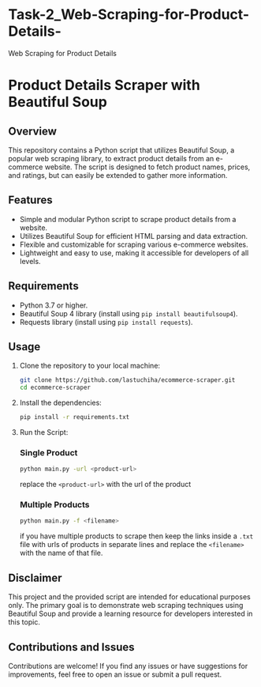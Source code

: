 # Task-2_Web-Scraping-for-Product-Details-
Web Scraping for Product Details 
# Product Details Scraper with Beautiful Soup
## Overview
This repository contains a Python script that utilizes Beautiful Soup, a popular web scraping library, to extract product details from an e-commerce website. The script is designed to fetch product names, prices, and ratings, but can easily be extended to gather more information.

## Features
* Simple and modular Python script to scrape product details from a website.
* Utilizes Beautiful Soup for efficient HTML parsing and data extraction.
* Flexible and customizable for scraping various e-commerce websites.
* Lightweight and easy to use, making it accessible for developers of all levels.

## Requirements
* Python 3.7 or higher.
* Beautiful Soup 4 library (install using `pip install beautifulsoup4`).
* Requests library (install using `pip install requests`).

## Usage
1. Clone the repository to your local machine:

    ```bash
    git clone https://github.com/lastuchiha/ecommerce-scraper.git
    cd ecommerce-scraper
    ```

2. Install the dependencies:
    ```bash
    pip install -r requirements.txt
    ```

3. Run the Script:

    ### Single Product
    ```bash
    python main.py -url <product-url>
    ```
    replace the `<product-url>` with the url of the product

    ### Multiple Products
    ```bash
    python main.py -f <filename>
    ```
    if you have multiple products to scrape then keep the links inside a `.txt` file with urls of products in separate lines and replace the `<filename>` with the name of that file.

## Disclaimer
This project and the provided script are intended for educational purposes only. The primary goal is to demonstrate web scraping techniques using Beautiful Soup and provide a learning resource for developers interested in this topic.

## Contributions and Issues
Contributions are welcome! If you find any issues or have suggestions for improvements, feel free to open an issue or submit a pull request.
